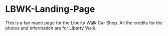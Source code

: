 # LBWK-Landing-Page
This is a fan made page for the Liberty Walk Car Shop. 
All the credits for the photos and information are for Liberty Walk.
